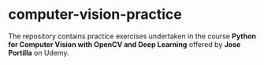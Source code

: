 # computer-vision-practice

The repository contains practice exercises undertaken in the course **Python for Computer Vision with OpenCV and Deep Learning** offered by **Jose Portilla** on Udemy.




